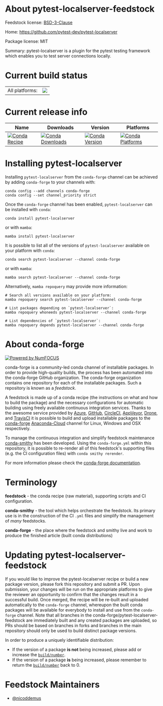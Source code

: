 About pytest-localserver-feedstock
==================================

Feedstock license: [BSD-3-Clause](https://github.com/conda-forge/pytest-localserver-feedstock/blob/main/LICENSE.txt)

Home: https://github.com/pytest-dev/pytest-localserver

Package license: MIT

Summary: pytest-localserver is a plugin for the pytest testing framework which enables you to test server connections locally.

Current build status
====================


<table><tr><td>All platforms:</td>
    <td>
      <a href="https://dev.azure.com/conda-forge/feedstock-builds/_build/latest?definitionId=3280&branchName=main">
        <img src="https://dev.azure.com/conda-forge/feedstock-builds/_apis/build/status/pytest-localserver-feedstock?branchName=main">
      </a>
    </td>
  </tr>
</table>

Current release info
====================

| Name | Downloads | Version | Platforms |
| --- | --- | --- | --- |
| [![Conda Recipe](https://img.shields.io/badge/recipe-pytest--localserver-green.svg)](https://anaconda.org/conda-forge/pytest-localserver) | [![Conda Downloads](https://img.shields.io/conda/dn/conda-forge/pytest-localserver.svg)](https://anaconda.org/conda-forge/pytest-localserver) | [![Conda Version](https://img.shields.io/conda/vn/conda-forge/pytest-localserver.svg)](https://anaconda.org/conda-forge/pytest-localserver) | [![Conda Platforms](https://img.shields.io/conda/pn/conda-forge/pytest-localserver.svg)](https://anaconda.org/conda-forge/pytest-localserver) |

Installing pytest-localserver
=============================

Installing `pytest-localserver` from the `conda-forge` channel can be achieved by adding `conda-forge` to your channels with:

```
conda config --add channels conda-forge
conda config --set channel_priority strict
```

Once the `conda-forge` channel has been enabled, `pytest-localserver` can be installed with `conda`:

```
conda install pytest-localserver
```

or with `mamba`:

```
mamba install pytest-localserver
```

It is possible to list all of the versions of `pytest-localserver` available on your platform with `conda`:

```
conda search pytest-localserver --channel conda-forge
```

or with `mamba`:

```
mamba search pytest-localserver --channel conda-forge
```

Alternatively, `mamba repoquery` may provide more information:

```
# Search all versions available on your platform:
mamba repoquery search pytest-localserver --channel conda-forge

# List packages depending on `pytest-localserver`:
mamba repoquery whoneeds pytest-localserver --channel conda-forge

# List dependencies of `pytest-localserver`:
mamba repoquery depends pytest-localserver --channel conda-forge
```


About conda-forge
=================

[![Powered by
NumFOCUS](https://img.shields.io/badge/powered%20by-NumFOCUS-orange.svg?style=flat&colorA=E1523D&colorB=007D8A)](https://numfocus.org)

conda-forge is a community-led conda channel of installable packages.
In order to provide high-quality builds, the process has been automated into the
conda-forge GitHub organization. The conda-forge organization contains one repository
for each of the installable packages. Such a repository is known as a *feedstock*.

A feedstock is made up of a conda recipe (the instructions on what and how to build
the package) and the necessary configurations for automatic building using freely
available continuous integration services. Thanks to the awesome service provided by
[Azure](https://azure.microsoft.com/en-us/services/devops/), [GitHub](https://github.com/),
[CircleCI](https://circleci.com/), [AppVeyor](https://www.appveyor.com/),
[Drone](https://cloud.drone.io/welcome), and [TravisCI](https://travis-ci.com/)
it is possible to build and upload installable packages to the
[conda-forge](https://anaconda.org/conda-forge) [Anaconda-Cloud](https://anaconda.org/)
channel for Linux, Windows and OSX respectively.

To manage the continuous integration and simplify feedstock maintenance
[conda-smithy](https://github.com/conda-forge/conda-smithy) has been developed.
Using the ``conda-forge.yml`` within this repository, it is possible to re-render all of
this feedstock's supporting files (e.g. the CI configuration files) with ``conda smithy rerender``.

For more information please check the [conda-forge documentation](https://conda-forge.org/docs/).

Terminology
===========

**feedstock** - the conda recipe (raw material), supporting scripts and CI configuration.

**conda-smithy** - the tool which helps orchestrate the feedstock.
                   Its primary use is in the construction of the CI ``.yml`` files
                   and simplify the management of *many* feedstocks.

**conda-forge** - the place where the feedstock and smithy live and work to
                  produce the finished article (built conda distributions)


Updating pytest-localserver-feedstock
=====================================

If you would like to improve the pytest-localserver recipe or build a new
package version, please fork this repository and submit a PR. Upon submission,
your changes will be run on the appropriate platforms to give the reviewer an
opportunity to confirm that the changes result in a successful build. Once
merged, the recipe will be re-built and uploaded automatically to the
`conda-forge` channel, whereupon the built conda packages will be available for
everybody to install and use from the `conda-forge` channel.
Note that all branches in the conda-forge/pytest-localserver-feedstock are
immediately built and any created packages are uploaded, so PRs should be based
on branches in forks and branches in the main repository should only be used to
build distinct package versions.

In order to produce a uniquely identifiable distribution:
 * If the version of a package **is not** being increased, please add or increase
   the [``build/number``](https://docs.conda.io/projects/conda-build/en/latest/resources/define-metadata.html#build-number-and-string).
 * If the version of a package **is** being increased, please remember to return
   the [``build/number``](https://docs.conda.io/projects/conda-build/en/latest/resources/define-metadata.html#build-number-and-string)
   back to 0.

Feedstock Maintainers
=====================

* [@nicoddemus](https://github.com/nicoddemus/)

